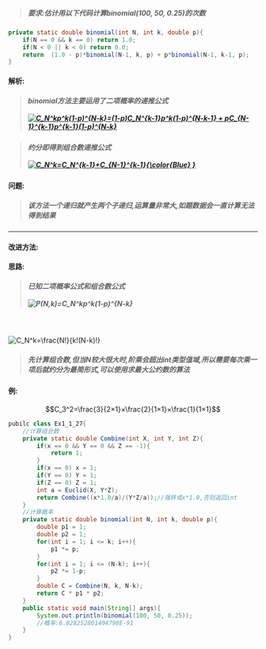 <script type="text/javascript" src="http://cdn.mathjax.org/mathjax/latest/MathJax.js?config=default"></script>
> ##### 要求:估计用以下代码计算binomial(100, 50, 0.25)的次数

```Java
private static double binomial(int N, int k, double p){
    if(N == 0 && k == 0) return 1.0;
    if(N < 0 || k < 0) return 0.0;
    return  (1.0 - p)*binomial(N-1, k, p) + p*binomial(N-1, k-1, p);
}
```
#### 解析:
> ##### binomial方法主要运用了二项概率的递推公式</br></br><a href="https://www.codecogs.com/eqnedit.php?latex=C_N^kp^k(1-p)^{N-k}=(1-p)C_N^{k-1}p^k(1-p)^{N-k-1}&space;&plus;&space;pC_{N-1}^{k-1}p^{k-1}(1-p)^{N-k}" target="_blank"><img src="https://latex.codecogs.com/gif.latex?C_N^kp^k(1-p)^{N-k}=(1-p)C_N^{k-1}p^k(1-p)^{N-k-1}&space;&plus;&space;pC_{N-1}^{k-1}p^{k-1}(1-p)^{N-k}" title="C_N^kp^k(1-p)^{N-k}=(1-p)C_N^{k-1}p^k(1-p)^{N-k-1} + pC_{N-1}^{k-1}p^{k-1}(1-p)^{N-k}" /></a>

> ##### 约分即得到组合数递推公式</br></br><a href="http://www.codecogs.com/eqnedit.php?latex=\dpi{120}&space;\bg_white&space;C_N^k=C_N^{k-1}&plus;C_{N-1}^{k-1}{\color{Blue}&space;}" target="_blank"><img src="http://latex.codecogs.com/gif.latex?\dpi{120}&space;\bg_white&space;C_N^k=C_N^{k-1}&plus;C_{N-1}^{k-1}{\color{Blue}&space;}" title="C_N^k=C_N^{k-1}+C_{N-1}^{k-1}{\color{Blue} }" /></a>

#### 问题:
> ##### 该方法一个递归就产生两个子递归,运算量非常大,如题数据会一直计算无法得到结果
---

#### 改进方法:
#### 思路:
> ##### 已知二项概率公式和组合数公式</br></br><img src="http://latex.codecogs.com/gif.latex?\dpi{120}&space;\bg_white&space;P(N,k)=C_N^kp^k(1-p)^{N-k}" title="P(N,k)=C_N^kp^k(1-p)^{N-k}" />
</br></br><img src="http://latex.codecogs.com/gif.latex?\dpi{120}&space;\bg_white&space;C_N^k=\frac{N!}{k!(N-k)!}" title="C_N^k=\frac{N!}{k!(N-k)!}" />

> ##### 先计算组合数,但当N较大很大时,阶乘会超出int类型值域,所以需要每次乘一项后就约分为最简形式,可以使用求最大公约数的算法
#### 例:

```math
C_3^2=\frac{3}{2×1}×\frac{2}{1×1}×\frac{1}{1×1}
```
```Java
pubilc class Ex1_1_27{
    //计算组合数
    private static double Combine(int X, int Y, int Z){
        if(x == 0 && Y == 0 && Z == -1){
            return 1;
        }
        if(x == 0) x = 1;
        if(Y == 0) Y = 1;
        if(Z == 0) Z = 1;
        int a = Euclid(X, Y*Z);
        return Combine((x*1.0/a)/(Y*Z/a));//强转或x*1.0,否则返回int
    }
    //计算概率
    private static double binomial(int N, int k, double p){
        double p1 = 1;
        double p2 = 1;
        for(int i = 1; i <= k; i++){
            p1 *= p;
        }
        for(int i = 1; i <= (N-k); i++){
            p2 *= 1-p;
        }
        double C = Combine(N, k, N-k);
        return C * p1 * p2;
    }
    public static void main(String[] args){
        System.out.println(binomial(100, 50, 0.25));
        //概率:6.828252801404798E-91
    }
}


